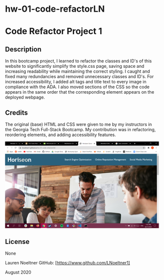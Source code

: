 # hw-01-code-refactorLN

Code Refactor Project 1
===========

## Description

In this bootcamp project, I learned to refactor the classes and ID's of this website to significantly simplify the style.css page, saving space and increasing readability while maintaining the correct styling. I caught and fixed many redundancies and removed unnecessary classes and ID's. For increased accessibility, I added alt tags and title text to every image in compliance with the ADA. I also moved sections of the CSS so the code appears in the same order that the corresponding element appears on the deployed webpage.

## Credits

The original (base) HTML and CSS were given to me by my instructors in the Georgia Tech Full-Stack Bootcamp. My contribution was in refactoring, reordering elements, and adding accessibility features.

![Deployed Website Screenshot](assets\images\Screenshot.jpg.png)

## License
None

Lauren Noeltner
GitHub: [https://www.github.com/LNoeltner1]

August 2020